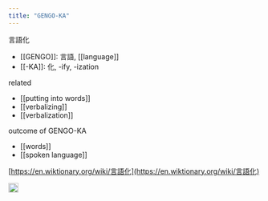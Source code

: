 ```yaml
---
title: "GENGO-KA"
---
```


言語化
- [[GENGO]]: 言語, [[language]]
- [[-KA]]: 化, -ify, -ization

related
- [[putting into words]]
- [[verbalizing]]
- [[verbalization]]

outcome of GENGO-KA
- [[words]]
- [[spoken language]]

[https://en.wiktionary.org/wiki/言語化](https://en.wiktionary.org/wiki/言語化)

<img src='https://scrapbox.io/api/pages/nishio/en/icon' alt='en.icon' height="19.5"/>
